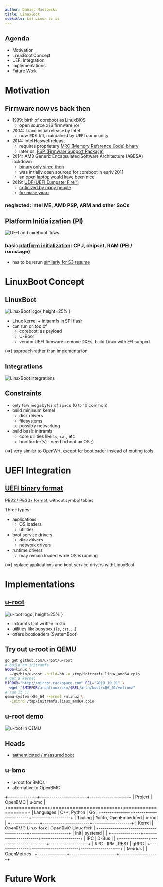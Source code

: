 ```yaml
---
author: Daniel Maslowski
title: LinuxBoot
subtitle: Let Linux do it
---
```


## Agenda

- Motivation
- LinuxBoot Concept
- UEFI Integration
- Implementations
- Future Work

# Motivation

## Firmware now vs back then

- 1999: birth of coreboot as LinuxBIOS
  * open source x86 firmware \\o/
- 2004: Tiano initial release by Intel
  * now EDK I/II, maintained by UEFI community
- 2014: Intel Haswell release
  * requires proprietary [MRC (Memory Reference Code) binary](https://doc.coreboot.org/northbridge/intel/haswell/mrc.bin.html)
  * later on: [FSP (Firmware Support Package)](https://www.intel.com/content/dam/www/public/us/en/documents/product-briefs/firmware-support-package-brief.pdf)
- 2014: AMD Generic Encapsulated Software Architecture (AGESA) lockdown
  * [binary only since then](https://mail.coreboot.org/pipermail/coreboot/2014-November/078892.html)
  * was initially open sourced for coreboot in early 2011
  * an [open laptop](http://openlunchbox.com/open-laptop/) would have been nice
- 2019: [UDF (UEFI Dumpster Fire™)](https://twitter.com/xjamesmorris/status/1179825267939786752)
  * [criticized by many people](https://altelectron.org.uk/notice/9hJJFGA7fbQAAcQJWa)
  * [for many years](http://allsoftwaresucks.blogspot.com/2013/04/uefi-and-arm.html)

### neglected: Intel ME, AMD PSP, ARM and other SoCs

## Platform Initialization (PI)

![UEFI and coreboot flows](img/comparision_coreboot_uefi.svg)

### basic [platform initialization](https://www.cs.cmu.edu/~410/doc/minimal_boot.pdf): CPU, chipset, RAM (PEI / romstage)
- has to be rerun [similarly for S3 resume](https://reverse.put.as/2015/07/01/reversing-prince-harmings-kiss-of-death/)

# LinuxBoot Concept

## LinuxBoot

![LinuxBoot logo](img/linuxboot.png){ height=25% }

- Linux kernel + initramfs in SPI flash
- can run on top of
  * coreboot: as payload
  * U-Boot
  * vendor UEFI firmware: remove DXEs, build Linux with EFI support

\(=>\) approach rather than implementation

## Integrations

![LinuxBoot integrations](img/linuxboot-integrations.png)

## Constraints

- only few megabytes of space (8 to 16 common)
- build minimum kernel
  * disk drivers
  * filesystems
  * possibly networking
- build basic initramfs
  * core utilities like `ls`, `cat`, etc
  * bootloader(s) - need to boot an OS ;)

\(=>\) very similar to OpenWrt, except for bootloader instead of routing tools

# UEFI Integration

## [UEFI binary format](https://wiki.osdev.org/UEFI#Binary_Format)

[PE32 / PE32+ format](https://docs.microsoft.com/en-us/windows/win32/debug/pe-format), without symbol tables

Three types:

- applications
  * OS loaders
  * utilities
- boot service drivers
  * disk drivers
  * network drivers
- runtime drivers
  * may remain loaded while OS is running

\(=>\) replace applications and boot service drivers with LinuxBoot

# Implementations

## [u-root](https://u-root.tk/)

![u-root logo](img/u-root_logo.png){ height=25% }

- initramfs tool written in Go
- utilities like busybox (`ls`, `cat`, ...)
- offers bootloaders (SystemBoot)

## Try out u-root in QEMU

```sh
go get github.com/u-root/u-root
# build an initramfs
GOOS=linux \
  ~/go/bin/u-root -build=bb -o /tmp/initramfs.linux_amd64.cpio
# get a kernel
MIRROR="http://mirror.rackspace.com" REL="2019.10.01" \
  wget "$MIRROR/archlinux/iso/$REL/arch/boot/x86_64/vmlinuz"
# run it :)
qemu-system-x86_64 -kernel vmlinuz \
  -initrd /tmp/initramfs.linux_amd64.cpio
```

## u-root demo

![u-root in QEMU](img/u-root_qemu.png)

## Heads
  * [authenticated / measured boot](https://trmm.net/Heads_threat_model)

## u-bmc

- u-root for BMCs
- alternative to OpenBMC

+---------------+------------------------+--------------------+
| Project       | OpenBMC                | u-bmc              |
+===============+========================+====================+
| Languages     | C++, Python            | Go                 |
+---------------+------------------------+--------------------+
| Tooling       | Yocto, OpenEmbedded    | u-root             |
+---------------+------------------------+--------------------+
| Kernel        | OpenBMC Linux fork     | OpenBMC Linux fork |
+---------------+------------------------+--------------------+
| Init          | systemd                |                    |
+---------------+------------------------+--------------------+
| IPC           | D-Bus                  |                    |
+---------------+------------------------+--------------------+
| RPC           | IPMI, REST             | gRPC               |
+---------------+------------------------+--------------------+
| Metrics       |                        | OpenMetrics        |
+---------------+------------------------+--------------------+

# Future Work

##
